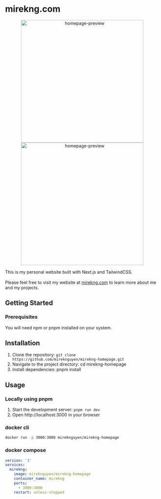 # mirekng.com

<p align="center">
<img width="400" alt="homepage-preview" style="display:inline;" src="https://user-images.githubusercontent.com/65291610/221811754-7a217237-9c91-454a-ad6e-fedf0a0804c6.jpg">
<img width="400" alt="homepage-preview" style="display:inline;" src="https://user-images.githubusercontent.com/65291610/221811458-a42a75a9-f498-41da-b216-332b9d87eb50.jpg">
</p>

This is my personal website built with Next.js and TailwindCSS.<br>
<br>
Please feel free to visit my website at [mirekng.com](https://mirekng.com/) to learn more about me and my projects.

## Getting Started

### Prerequisites

You will need npm or pnpm installed on your system.

## Installation

1. Clone the repository: `git clone https://github.com/mireknguyen/mirekng-homepage.git`
2. Navigate to the project directory: cd mirekng-homepage
3. Install dependencies: pnpm install

## Usage

### Locally using pnpm

1. Start the development server: `pnpm run dev`
2. Open http://localhost:3000 in your browser

### docker cli

```bash
docker run -p 3000:3000 mireknguyen/mirekng-homepage
```

### docker compose

```yml
version: '3'
services:
  mirekng:
    image: mireknguyen/mirekng-homepage
    container_name: mirekng
    ports:
      - 3000:3000
    restart: unless-stopped
```

